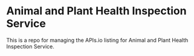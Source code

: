 # Animal and Plant Health Inspection Service
This is a repo for managing the APIs.io listing for Animal and Plant Health Inspection Service.